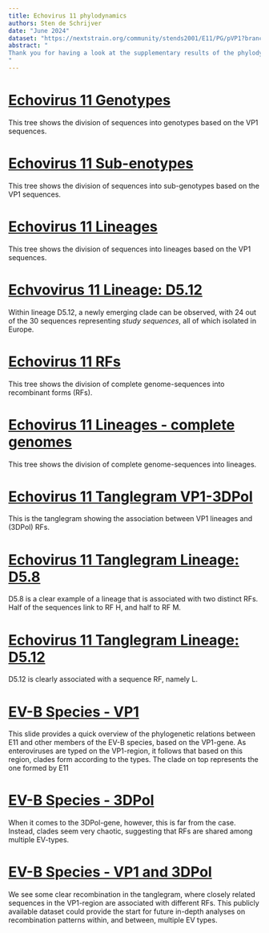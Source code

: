 ```yaml
---
title: Echovirus 11 phylodynamics
authors: Sten de Schrijver
date: "June 2024"
dataset: "https://nextstrain.org/community/stends2001/E11/PG/pVP1?branchLabel=Genotype_VP1&showBranchLabels=all"
abstract: "
Thank you for having a look at the supplementary results of the phylodynamic analysis. This Nextstrain *narrative* covers the same results, but allows the visualisation of a bit more nuances. Moreover, Auspice allows any viewer to explore the data. In case of any questions, feel free to contact me at _stends2001@gmail.com_. I will be covering the following topics in general, but I have uploaded the data with a few more variables that allows you to explore the analysis.
"
---
```


# [Echovirus 11 Genotypes](https://nextstrain.org/community/stends2001/E11/PG/pVP1?branchLabel=Genotype_VP1&showBranchLabels=all)
This tree shows the division of sequences into genotypes based on the VP1 sequences.

# [Echovirus 11 Sub-enotypes](https://nextstrain.org/community/stends2001/E11/PG/pVP1?branchLabel=Genotype_VP1&c=Subgenotype_VP1&showBranchLabels=all)
This tree shows the division of sequences into sub-genotypes based on the VP1 sequences.

# [Echovirus 11 Lineages](https://nextstrain.org/community/stends2001/E11/PG/pVP1?branchLabel=Genotype_VP1&c=Subsubgenotype_VP1&showBranchLabels=all)
This tree shows the division of sequences into lineages based on the VP1 sequences.

# [Echvovirus 11 Lineage: D5.12](https://nextstrain.org/community/stends2001/E11/PG/pVP1?c=Country)
Within lineage D5.12, a newly emerging clade can be observed, with 24 out of the 30 sequences representing _study sequences_, all of which isolated in Europe.

# [Echovirus 11 RFs](https://nextstrain.org/community/stends2001/E11/CG/3DPol)
This tree shows the division of complete genome-sequences into recombinant forms (RFs).

# [Echovirus 11 Lineages - complete genomes](https://nextstrain.org/community/stends2001/E11/CG/VP1)
This tree shows the division of complete genome-sequences into lineages.

# [Echovirus 11 Tanglegram VP1-3DPol](https://nextstrain.org/community/stends2001/E11/CG/VP1:community/stends2001/E11/CG/3DPol?c=Tanglegram_genotype)
This is the tanglegram showing the association between VP1 lineages and (3DPol) RFs.

# [Echovirus 11 Tanglegram Lineage: D5.8](https://nextstrain.org/community/stends2001/E11/CG/VP1:community/stends2001/E11/CG/3DPol?c=Tanglegram_genotype&label=Tanglegram_genotype:VP1_D5.8)
D5.8 is a clear example of a lineage that is associated with two distinct RFs. Half of the sequences link to RF H, and half to RF M.

# [Echovirus 11 Tanglegram Lineage: D5.12](https://nextstrain.org/community/stends2001/E11/CG/VP1:community/stends2001/E11/CG/3DPol?c=Tanglegram_genotype&label=Tanglegram_genotype:VP1_D5.12)
D5.12 is clearly associated with a sequence RF, namely L.

# [EV-B Species - VP1](https://nextstrain.org/community/stends2001/E11/EV-B/VP1)
This slide provides a quick overview of the phylogenetic relations between E11 and other members of the EV-B species, based on the VP1-gene. As enteroviruses are typed on the VP1-region, it follows that based on this region, clades form according to the types. The clade on top represents the one formed by E11

# [EV-B Species - 3DPol](https://nextstrain.org/community/stends2001/E11/EV-B/3DPol)
When it comes to the 3DPol-gene, however, this is far from the case. Instead, clades seem very chaotic, suggesting that RFs are shared among multiple EV-types.

# [EV-B Species - VP1 and 3DPol](https://nextstrain.org/community/stends2001/E11/EV-B/VP1:community/stends2001/E11/EV-B/3DPol)
We see some clear recombination in the tanglegram, where closely related sequences in the VP1-region are associated with different RFs. This publicly available dataset could provide the start for future in-depth analyses on recombination patterns within, and between, multiple EV types.

